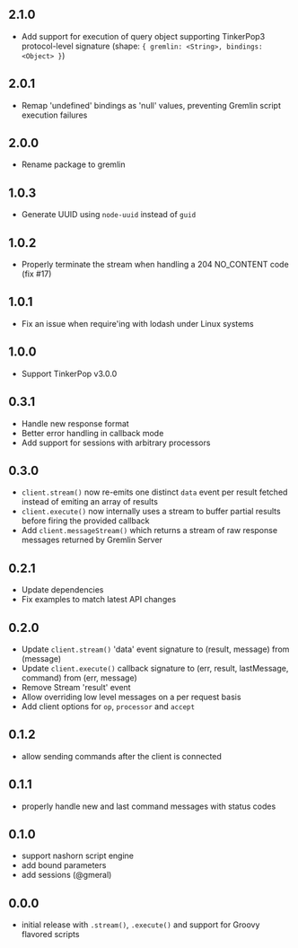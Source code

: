 ## 2.1.0
- Add support for execution of query object supporting TinkerPop3 protocol-level signature (shape: `{ gremlin: <String>, bindings: <Object> }`)

## 2.0.1
- Remap 'undefined' bindings as 'null' values, preventing Gremlin script execution failures

## 2.0.0
- Rename package to gremlin

## 1.0.3
- Generate UUID using `node-uuid` instead of `guid`

## 1.0.2
- Properly terminate the stream when handling a 204 NO_CONTENT code (fix #17)

## 1.0.1
- Fix an issue when require'ing with lodash under Linux systems

## 1.0.0
- Support TinkerPop v3.0.0

## 0.3.1
- Handle new response format
- Better error handling in callback mode
- Add support for sessions with arbitrary processors

## 0.3.0
- `client.stream()` now re-emits one distinct `data` event per result fetched instead of emiting an array of results
- `client.execute()` now internally uses a stream to buffer partial results before firing the provided callback
- Add `client.messageStream()` which returns a stream of raw response messages returned by Gremlin Server

## 0.2.1
- Update dependencies
- Fix examples to match latest API changes

## 0.2.0
- Update `client.stream()` 'data' event signature to (result, message) from (message)
- Update `client.execute()` callback signature to (err, result, lastMessage, command) from (err, message)
- Remove Stream 'result' event
- Allow overriding low level messages on a per request basis
- Add client options for `op`, `processor` and `accept`

## 0.1.2
- allow sending commands after the client is connected

## 0.1.1
- properly handle new and last command messages with status codes

## 0.1.0
- support nashorn script engine
- add bound parameters
- add sessions (@gmeral)

## 0.0.0
- initial release with `.stream()`, `.execute()` and support for Groovy flavored scripts